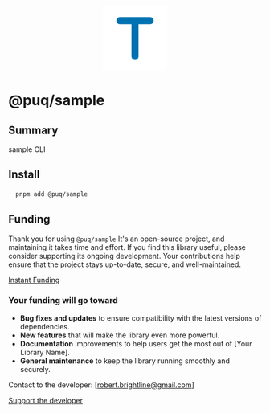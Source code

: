 <p align="center">
  <img src="https://raw.githubusercontent.com/rbrightline/puq/refs/heads/main/libs/sample/favicon.png" alt="Logo" />
</p>

# @puq/sample

## Summary

sample CLI

## Install

```bash
  pnpm add @puq/sample
```

## Funding

Thank you for using `@puq/sample` It's an open-source project, and maintaining it takes time and effort. If you find this library useful, please consider supporting its ongoing development. Your contributions help ensure that the project stays up-to-date, secure, and well-maintained.

[Instant Funding](https://cash.app/$puqlib)

### Your funding will go toward

- **Bug fixes and updates** to ensure compatibility with the latest versions of dependencies.
- **New features** that will make the library even more powerful.
- **Documentation** improvements to help users get the most out of [Your Library Name].
- **General maintenance** to keep the library running smoothly and securely.

Contact to the developer: [robert.brightline@gmail.com]

[Support the developer](https://cash.app/$puqlib)
